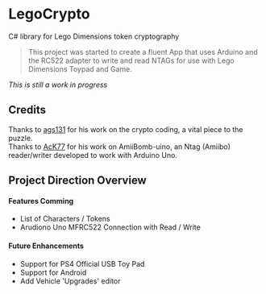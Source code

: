 # LegoCrypto
C# library for Lego Dimensions token cryptography

>This project was started to create a fluent App that uses Arduino and the RC522 adapter to write and read NTAGs for use with Lego Dimensions Toypad and Game.

*This is still a work in progress*

<h2>Credits</h2>
Thanks to <a href=http://github.com/ags131/node-ld>ags131</a> for his work on the crypto coding, a vital piece to the puzzle. </br>
Thanks to <a href=https://github.com/AcK77/AmiiBomb-uino>AcK77</a> for his work on AmiiBomb-uino, an Ntag (Amiibo) reader/writer developed to work with Arduino Uno.

<h2>Project Direction Overview</h2>
<h4>Features Comming</h4>

- List of Characters / Tokens
- Arudiono Uno MFRC522 Connection with Read / Write

<h4>Future Enhancements</h4>

- Support for PS4 Official USB Toy Pad
- Support for Android
- Add Vehicle 'Upgrades' editor
